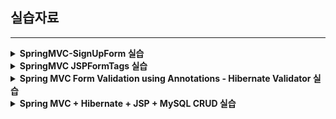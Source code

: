 ## 실습자료

---

<details>
   <summary> <b>SpringMVC-SignUpForm 실습</b></summary>

- https://www.javaguides.net/2018/10/spring-mvc-sign-up-form-handling.html

: Spring MVC를 사용하여 간단한 회원가입 양식을 만들고 제출하는 방법을 안내합니다. Spring MVC 5+, Maven, JSP, Eclipse 또는 STS를 활용한 개발 과정을 단계별로 설명하며, Maven 프로젝트 설정, 의존성, 프로젝트 구조 및 Java 기반 주석을 사용한 설정 방법을 다룹니다. 양식 데이터 처리를 위한 @ModelAttribute 및 @RequestMapping 주석 사용, 양식 모델 클래스, 컨트롤러 클래스 구현 및 양식 제출 및 성공 페이지를 위한 JSP 뷰 구성 방법을 시연합니다.

</details>

<details>
    <summary><b>SpringMVC JSPFormTags 실습</b></summary>

- https://www.javaguides.net/2018/10/spring-mvc-jsp-form-tags-tutorial.html

: 이 튜토리얼은 Spring MVC JSP 폼 태그를 광범위하게 다룹니다. Spring의 백엔드와 긴밀히 통합된 폼을 생성하는 데 필요한 폼, 텍스트 필드, 선택, 체크박스, 라디오 박스, 비밀번호, 버튼, 에러 태그 등을 포함한 폼 태그 사용법을 소개합니다. 각 폼 태그를 사용하는 방법에 대한 예시와 자세한 설명을 제공합니다.

</details>

<details>
    <summary><b>Spring MVC Form Validation using Annotations - Hibernate Validator 실습</b></summary>

- https://www.javaguides.net/2018/10/spring-mvc-form-validation-with-annotations-tutorial.html

: 이 튜토리얼에서는 Java bean 검증 어노테이션을 사용하여 Spring MVC 웹 애플리케이션에서 폼 검증을 수행하는 방법을 배웁니다. Spring MVC 라이브러리를 사용하며, 필수 필드 확인, 주어진 범위 내의 숫자 검증, 우편번호 형식 검증, 사용자 정의 비즈니스 규칙 추가 등을 포함한 다양한 유효성 검사를 다룹니다. Hibernate validator 라이브러리를 사용하여 Java의 표준 Bean 검증 API를 구현합니다.

</details>

<details>
    <summary><b>Spring MVC + Hibernate + JSP + MySQL CRUD 실습</b></summary>

- https://www.javaguides.net/2018/11/spring-mvc-5-hibernate-5-jsp-mysql-crud-tutorial.html

: 이 튜토리얼은 Spring MVC 5, Hibernate 5, JSP, 그리고 MySQL을 사용하여 CRUD(생성, 읽기, 업데이트, 삭제) 애플리케이션을 만드는 과정을 안내합니다. Maven을 기반으로 한 웹 애플리케이션 생성, 필요한 의존성 추가, 프로젝트 구조 설정, DispatcherServlet 구성, Spring과 Hibernate 통합 설정, 엔티티 및 컨트롤러 구현, 서비스 및 DAO 레이어 작업, 뷰 레이어 생성까지의 단계별 접근 방식을 설명합니다. 웹 애플리케이션 개발에 있어서 실제 데이터베이스와의 상호 작용을 포함한 전체적인 백엔드 구성 방법을 제시합니다​

</details>
